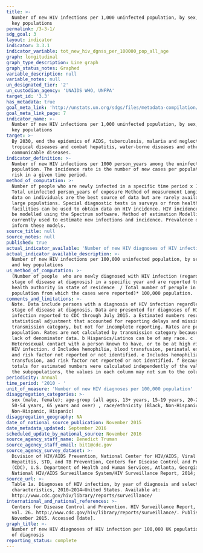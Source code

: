 ```yaml
---
title: >-
  Number of new HIV infections per 1,000 uninfected population, by sex, age and
  key populations
permalink: /3-3-1/
sdg_goal: 3
layout: indicator
indicator: 3.3.1
indicator_variable: tot_new_hiv_dgnss_per_100000_pop_all_age
graph: longitudinal
graph_type_description: Line graph
graph_status_notes: Graphed
variable_description: null
variable_notes: null
un_designated_tier: '2'
un_custodian_agency: 'UNAIDS WHO, UNFPA'
target_id: '3.3'
has_metadata: true
goal_meta_link: 'http://unstats.un.org/sdgs/files/metadata-compilation/Metadata-Goal-3.pdf'
goal_meta_link_page: 7
indicator_name: >-
  Number of new HIV infections per 1,000 uninfected population, by sex, age and
  key populations
target: >-
  By 2030, end the epidemics of AIDS, tuberculosis, malaria and neglected
  tropical diseases and combat hepatitis, water-borne diseases and other
  communicable diseases.
indicator_definition: >-
  Number of new HIV infections per 1000 person_years among the uninfected
  population. The incidence rate is the number of new cases per population at
  risk in a given time period.
method_of_computation: >-
  Number of people who are newly infected in a specific time period x 1000 /
  Total uninfected person_years of exposure Method of measurement Longitudinal
  data on individuals are the best source of data but are rarely available for
  large populations. Special diagnostic tests in surveys or from health
  facilities can be used to obtain data on HIV incidence. HIV incidence can also
  be modelled using the Spectrum software. Method of estimation Modelling is
  currently used to estimate new infections and incidence. Prevalence data
  inform these models.
source_title: null
source_notes: null
published: true
actual_indicator_available: 'Number of new HIV diagnoses of HIV infection per 100,000 population '
actual_indicator_available_description: >-
  Number of new HIV infections per 100,000 uninfected population, by sex, age
  and key populations
us_method_of_computation: >-
  (Number of people  who are newly diagnosed with HIV infection (regardless of
  stage of disease at diagnosis) in a specific year and are reported to public
  health authority in state of residence  / Total number of perople in the
  population from which the cases were reported)* 100,000 population.
comments_and_limitations: >-
  Note. Data include persons with a diagnosis of HIV infection regardless of
  stage of disease at diagnosis. Data are presented for diagnoses of HIV
  infection reported to CDC through July 2015. a Estimated numbers resulted from
  statistical adjustment that accounted for reporting delays and missing
  transmission category, but not for incomplete reporting. Rates are per 100,000
  population. Rates are not calculated by transmission category because of the
  lack of denominator data. b Hispanics/Latinos can be of any race. c
  Heterosexual contact with a person known to have, or to be at high risk for,
  HIV infection. d Includes hemophilia, blood transfusion, perinatal exposure,
  and risk factor not reported or not identified. e Includes hemophilia, blood
  transfusion, and risk factor not reported or not identified. f Because column
  totals for estimated numbers were calculated independently of the values for
  the subpopulations, the values in each column may not sum to the column total.
periodicity: Annual
time_period: '2010 - '
unit_of_measure: 'Number of new HIV diagnoses per 100,000 population'
disaggregation_categories: >-
  sex (male, female); age-group (all ages, 13+ years, 15-19 years, 20-24 years,
  50-54 years, 65 years and over) , race/ethnicity (Black, Non-Hispanic, White,
  Non-Hispanic, Hispanic) 
disaggregation_geography: NA
date_of_national_source_publication: November 2015
date_metadata_updated: September 2016
scheduled_update_by_national_source: November 2016
source_agency_staff_name: Benedict Truman
source_agency_staff_email: bit1@cdc.gov
source_agency_survey_dataset: >-
  Division of HIV/AIDS Prevention, National Center for HIV/AIDS, Viral
  Hepatitis, STD, and TB Prevention, Centers for Disease Control and Prevention
  (CDC), U.S. Department of Health and Human Services, Atlanta, Georgia/
  National HIV/AIDS Surveillance System/HIV Surveillance Report, 2014; vol. 26.
source_url: >-
  Table 1a. Diagnoses of HIV infection, by year of diagnosis and selected
  characteristics, 2010–2014—United States. Available at:
  http://www.cdc.gov/hiv/library/reports/surveillance/ 
international_and_national_references: >-
  Centers for Disease Control and Prevention. HIV Surveillance Report, 2014;
  vol. 26. http://www.cdc.gov/hiv/library/reports/surveillance/. Published
  November 2015. Accessed [date].
graph_title: >-
  Number of new HIV diagnoses of HIV infection per 100,000 UK population by year
  of diagnosis
reporting_status: complete
---
```

